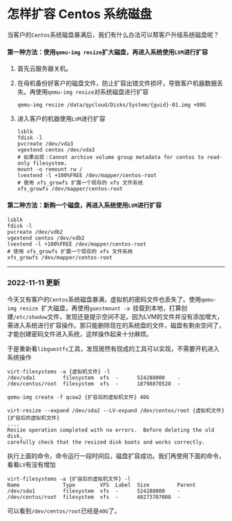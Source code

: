 # 怎样扩容 Centos 系统磁盘

当客户的`Centos`系统磁盘暴满后，我们有什么办法可以帮客户升级系统磁盘呢？


#### 第一种方法：使用`qemu-img resize`扩大磁盘，再进入系统使用`LVM`进行扩容

1. 首先云服务器关机。

2. 在母机备份好客户的磁盘文件，防止扩容出错文件损坏，导致客户机器数据丢失。再使用`qemu-img resize`对系统磁盘进行扩容

   ```shell
   qemu-img resize /data/qycloud/Disks/System/{guid}-01.img +80G
   ```

3. 进入客户的机器使用`LVM`进行扩容

   ```shell
   lsblk
   fdisk -l
   pvcreate /dev/vda3
   vgextend centos /dev/vda3
   # 如果出现：Cannot archive volume group metadata for centos to read-only filesystem.
   mount -o remount rw /
   lvextend -l +100%FREE /dev/mapper/centos-root
   # 使用 xfs_growfs 扩展一个现存的 xfs 文件系统
   xfs_growfs /dev/mapper/centos-root
   ```

   

#### 第二种方法：新购一个磁盘，再进入系统使用`LVM`进行扩容

```shell
lsblk
fdisk -l
pvcreate /dev/vdb2
vgextend centos /dev/vdb2
lvextend -l +100%FREE /dev/mapper/centos-root
# 使用 xfs_growfs 扩展一个现存的 xfs 文件系统
xfs_growfs /dev/mapper/centos-root
```

----------

### 2022-11-11 更新

今天又有客户的`Centos`系统磁盘暴满，虚拟机的密码文件也丢失了。使用`qemu-img resize `扩大磁盘，再使用`guestmount -a `挂载到本地，打算创建`/etc/shadow`文件，发现还是提示空间不足。因为LVM的文件并没有添加增大，需进入系统进行扩容操作。那只能删除现在的系统盘的文件，磁盘有剩余空间了，才能创建密码文件进入系统，这样操作起来十分麻烦。

于是重新看`libguestfs`工具，发现居然有现成的工具可以实现，不需要开机进入系统操作

```shell
virt-filesystems -a {虚拟机文件} -l
/dev/sda1         filesystem  xfs  -      524288000    -
/dev/centos/root  filesystem  xfs  -      18798870528  -

qemu-img create -f qcow2 {扩容后的虚拟机文件} 40G

virt-resize --expand /dev/sda2 --LV-expand /dev/centos/root {虚拟机文件} {扩容后的虚拟机文件}
....
Resize operation completed with no errors.  Before deleting the old disk,
carefully check that the resized disk boots and works correctly.
```

执行上面的命令，命令运行一段时间后，磁盘扩容成功。我们再使用下面的命令，看看`LV`有没有增加

```shell
virt-filesystems -a {扩容后的虚拟机文件} -l
Name              Type        VFS  Label  Size         Parent
/dev/sda1         filesystem  xfs  -      524288000    -
/dev/centos/root  filesystem  xfs  -      40273707008  -
```

可以看到`/dev/centos/root`已经是`40G`了。
